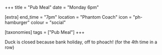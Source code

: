 +++
title = "Pub Meal"
date = "Monday 6pm"

[extra]
end_time = "7pm"
location = "Phantom Coach"
icon = "ph-hamburger"
colour = "social"

[taxonomies]
tags = ["Pub Meal"]
+++

Duck is closed because bank holiday, off to phoach! (for the 4th time in a row)
